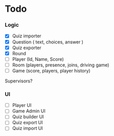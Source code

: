 # Todo

### Logic
- [x] Quiz importer
- [x] Question ( text, choices, answer )
- [x] Quiz exporter
- [x] Round
- [ ] Player (Id, Name, Score)
- [ ] Room (players, presence, joins, driving game)
- [ ] Game (score, players, player history)

Supervisors?

### UI
- [ ] Player UI
- [ ] Game Admin UI
- [ ] Quiz builder UI
- [ ] Quiz export UI
- [ ] Quiz import UI